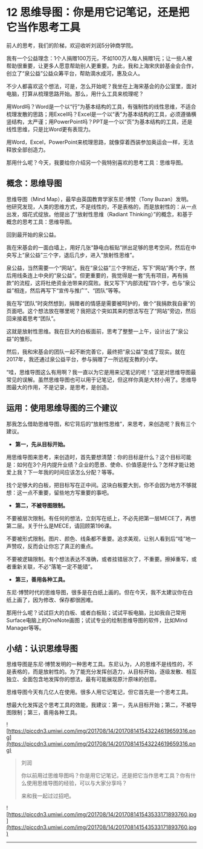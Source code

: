 # 12 思维导图：你是用它记笔记，还是把它当作思考工具

前人的思考，我们的阶梯，欢迎收听刘润5分钟商学院。

我有一个公益理念：1个人捐赠100万元，不如100万人每人捐赠1元；让一些人被帮助很重要，让更多人愿意帮助别人更重要。为此，我和上海宋庆龄基金会合作，创立了“泉公益”公益众筹平台，帮助滴水成河，惠及众人。

不少人都喜欢这个想法，可是，怎么开始呢？我坐在上海宋基会的办公室里，面对电脑，打算从梳理思路开始。那么，用什么工具来梳理呢？

用Word吗？Word是一个以“行”为基本结构的工具，有强制性的线性思维，不适合梳理发散的思路；用Excel吗？Excel是一个以“表”为基本结构的工具，必须遵循横竖结构，太严谨；用PowerPoint吗？PPT是一个以“页”为基本结构的工具，还是线性思维，只是比Word更有表现力。

用Word，Excel，PowerPoint来梳理思路，就像穿着西装参加奥运会一样，无法释放全部创造力。

那用什么呢？今天，我要给你介绍另一个我特别喜欢的思考工具：思维导图。

## 概念：思维导图

思维导图（Mind Map），最早由英国教育学家东尼·博赞（Tony Buzan）发明。他研究发现，人类的思维方式，不是线性的，不是表格的，而是放射性的：从一点出发，烟花式绽放。他提出了“放射性思维（Radiant Thinking）”的概念，和基于概念的思考工具：思维导图。

回到最开始的泉公益。

我在宋基会的一面白墙上，用好几张“静电白板贴”拼出足够的思考空间，然后在中央写上“泉公益”三个字，退后几步，进入“放射性思维”。

泉公益，当然需要一个“网站”。我在“泉公益”三个字附近，写下“网站”两个字，然后用线条连上中央的“泉公益”。但更重要的，我觉得是一套“先有项目，再有捐款”的流程，这将杜绝资金池带来的腐败。我又写下“内部流程”四个字，也与“泉公益”相连，然后再写下“宣传与推广”、“团队”等等。

我在写“团队”时突然想到，捐赠者的情感是需要被呵护的，做个“我捐款我自豪”的页面吧。这个想法放在哪里呢？我把这个突如其来的想法写在了“网站”旁边，然后回来接着思考“团队”。

这就是放射性思维。我在巨大的白板面前，思考了整整一上午，设计出了“泉公益”的雏形。

然后，我和宋基会的团队一起不断完善它，最终把“泉公益”变成了现实。就在2017年，我还通过泉公益平台，参与捐赠了一所远程支教的小学。

“哇，思维导图这么有用啊？我一直以为它是用来记笔记的呢！”这是对思维导图最常见的误解。虽然思维导图也可以用于记笔记，但这样你真是大材小用了。思维导图最大的作用，不是记录，是思考，是创造。

## 运用：使用思维导图的三个建议

那我怎么借助思维导图，和它背后的“放射性思维”，来思考，来创造呢？我有三个建议。

* **第一，先从目标开始。** 

用思维导图来思考，来创造时，首先要想清楚：你的目标是什么？这个目标可能是：如何在3个月内提升业绩？企业的愿景、使命、价值感是什么？怎样才能让她爱上我？下一年我的时间应该怎么分配？等等。

找个足够大的白板，把目标写在正中间。这块白板要大到，你不会因为地方不够就想：这一点不重要，留些地方写重要的事吧。

* **第二，不被导图限制。** 

不要被层次限制。有任何的想法，立刻写在纸上，不必先把第一层MECE了，再想第二层。关于什么是MECE，请回顾第196课。

不要被形式限制。图片、颜色、线条都不重要。追求美观，让别人看到后“哇”地一声赞叹，反而会让你忘了真正的重点。

不要被逻辑限制。有个想法表达不准确，或者挂错层次了，不重要。擦掉重写，或者重新关联，不必“落笔一定不能错”。

* **第三，善用各种工具。** 

东尼·博赞时代的思维导图，很多是在白纸上画的。但在今天，我不太建议你在白纸上画了，因为修改、保存都很困难。

那用什么呢？试试巨大的白板、或者白板贴；试试平板电脑，比如我自己常用Surface电脑上的OneNote画图；试试专业的绘制思维导图的软件，比如Mind Manager等等。

## 小结：认识思维导图

思维导图是东尼·博赞发明的一种思考工具。东尼认为，人的思维不是线性的，不是表格的，而是放射性的。为了能充分发挥创造力，从目标开始，逐级发散、相互独立、全面包含地发挥你的想法，最有可能展现原汁原味的创意。

思维导图今天有几亿人在使用。很多人用它记笔记，但它首先是一个思考工具。

想最大化发挥这个思考工具的效能，我建议：第一，先从目标开始；第二，不被导图限制；第三，善用各种工具。

![https://piccdn3.umiwi.com/img/201708/14/201708141543224619659316.png](https://piccdn3.umiwi.com/img/201708/14/201708141543224619659316.png)

> 刘润
> 
> 你以前用过思维导图吗？你是用它记笔记，还是把它当作思考工具？你有什么使用思维导图的经验，可以与大家分享吗？
> 
> 来和我一起过过招吧。

![https://piccdn3.umiwi.com/img/201708/14/201708141543533171893760.jpg](https://piccdn3.umiwi.com/img/201708/14/201708141543533171893760.jpg)

---
